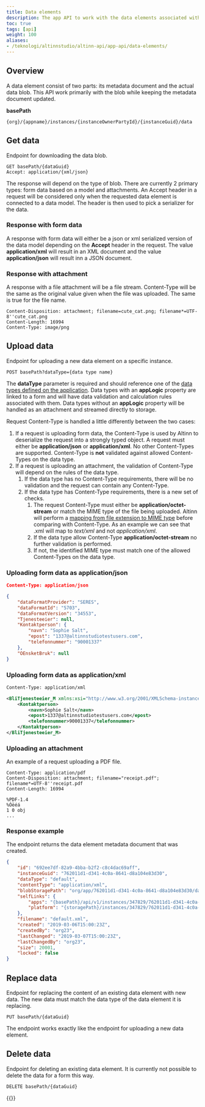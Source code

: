 ```yaml
---
title: Data elements
description: The app API to work with the data elements associated with an instance.
toc: true
tags: [api]
weight: 100
aliases:
- /teknologi/altinnstudio/altinn-api/app-api/data-elements/
---
```


## Overview

A data element consist of two parts: its metadata document and the actual data blob. This API work primarily with the blob while keeping the metadata document updated.

**basePath**
```http
{org}/{appname}/instances/{instanceOwnerPartyId}/{instanceGuid}/data
```

## Get data 

Endpoint for downloading the data blob.

```http
GET basePath/{dataGuid}
Accept: application/{xml/json}
```

The response will depend on the type of blob. There are currently 2 primary types: form data based on a model and attachments. An Accept header in a request will be considered only when the requested data element is connected to a data model. The header is then used to pick a serializer for the data.

### Response with form data

A response with form data will either be a json or xml serialized version of the data model depending on the **Accept** header in the request. The value **application/xml** will result in an XML document and the value **application/json** will result inn a JSON document.

### Response with attachment

A response with a file attachment will be a file stream. Content-Type will be the same as the original value given when the file was uploaded. The same is true for the file name.

```http
Content-Disposition: attachment; filename=cute_cat.png; filename*=UTF-8''cute_cat.png
Content-Length: 16994
Content-Type: image/png
```

## Upload data

Endpoint for uploading a new data element on a specific instance.

```http
POST basePath?dataType={data type name}
```

The **dataType** parameter is required and should reference one of the [data types defined on the application](../../models/app-metadata/#datatype). Data types with an **appLogic** property are linked to a form and will have data validation and calculation rules associated with them. Data types without an **appLogic** property will be handled as an attachment and streamed directly to storage.

Request Content-Type is handled a little differently between the two cases:

1. If a request is uploading form data, the Content-Type is used by Altinn to deserialize the request into a strongly typed object. A request must either be **application/json** or **application/xml**. No other Content-Types are supported. Content-Type is **not** validated against allowed Content-Types on the data type.
2. If a request is uploading an attachment, the validation of Content-Type will depend on the rules of the data type.
    1. If the data type has no Content-Type requirements, there will be no validation and the request can contain any Content-Type. 
    2. If the data type has Content-Type requirements, there is a new set of checks. 
        1. The request Content-Type must either be **application/octet-stream** or match the MIME type of the file being uploaded. Altinn will perform a [mapping from file extension to MIME type](https://github.com/Altinn/altinn-studio/blob/master/src/Altinn.Apps/AppTemplates/AspNet/Altinn.App.PlatformServices/Helpers/MimeTypeMap.cs) before comparing with Content-Type. As an example we can see that .xml will map to *text/xml* and not *application/xml*.
        2. If the data type allow Content-Type **application/octet-stream** no further validation is performed.
        3. If not, the identified MIME type must match one of the allowed Content-Types on the data type.

### Uploading form data as application/json

```json
Content-Type: application/json

{
    "dataFormatProvider": "SERES",
    "dataFormatId": "5703",
    "dataFormatVersion": "34553",
    "Tjenesteeier": null,
    "Kontaktperson": {
        "navn": "Sophie Salt",
        "epost": "1337@altinnstudiotestusers.com",
        "telefonnummer": "90001337"
    },
    "OEnsketBruk": null
}

```

### Uploading form data as application/xml

```xml
Content-Type: application/xml

<BliTjenesteeier_M xmlns:xsi="http://www.w3.org/2001/XMLSchema-instance" xmlns:xsd="http://www.w3.org/2001/XMLSchema" dataFormatProvider="SERES" dataFormatId="5703" dataFormatVersion="34553">
    <Kontaktperson>
        <navn>Sophie Salt</navn>
        <epost>1337@altinnstudiotestusers.com</epost>
        <telefonnummer>90001337</telefonnummer>
    </Kontaktperson>
</BliTjenesteeier_M>
```

### Uploading an attachment

An example of a request uploading a PDF file.

```http
Content-Type: application/pdf
Content-Disposition: attachment; filename="receipt.pdf"; filename*=UTF-8''receipt.pdf
Content-Length: 16994

%PDF-1.4
%Óëéá
1 0 obj
...
```

### Response example

The endpoint returns the data element metadata document that was created.

```json
{
    "id": "692ee7df-82a9-4bba-b2f2-c8c4dac69aff",
    "instanceGuid": "762011d1-d341-4c0a-8641-d8a104e83d30",
    "dataType": "default",
    "contentType": "application/xml",
    "blobStoragePath": "org/app/762011d1-d341-4c0a-8641-d8a104e83d30/data/692ee7df-82a9-4bba-b2f2-c8c4dac69aff",
    "selfLinks": {
        "apps": "{basePath}/api/v1/instances/347829/762011d1-d341-4c0a-8641-d8a104e83d30/data/692ee7df-82a9-4bba-b2f2-c8c4dac69aff",
        "platform": "{storagePath}/instances/347829/762011d1-d341-4c0a-8641-d8a104e83d30/data/692ee7df-82a9-4bba-b2f2-c8c4dac69aff"
    },
    "filename": "default.xml",
    "created": "2019-03-06T15:00:23Z",
    "createdBy": "org23",
    "lastChanged": "2019-03-07T15:00:23Z",
    "lastChangedBy": "org23",
    "size": 20001,
    "locked": false
}
```

## Replace data

Endpoint for replacing the content of an existing data element with new data. The new data must match the data type of the data element it is replacing.

```http
PUT basePath/{dataGuid}
```

The endpoint works exactly like the endpoint for uploading a new data element.

## Delete data

Endpoint for deleting an existing data element. It is currently not possible to delete the data for a form this way. 

```http
DELETE basePath/{dataGuid}
```

{{<children />}}
